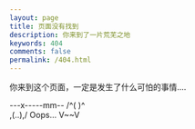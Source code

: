 ```yaml
---
layout: page
title: 页面没有找到
description: 你来到了一片荒芜之地
keywords: 404
comments: false
permalink: /404.html
---
```


你来到这个页面，一定是发生了什么可怕的事情....

---x-----mm--
      /^(  )^\
      \,(..),/        Oops...
        V~~V                     
